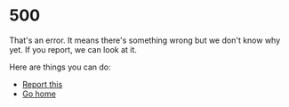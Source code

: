 # 500

That's an error. It means there's something wrong but we don't know why yet. If
you report, we can look at it.

Here are things you can do:

-   [Report this][report]
-   [Go home][home]

[report]: https://github.com/thien-do/memos-pub/issues/new
[home]: https://memos.pub
